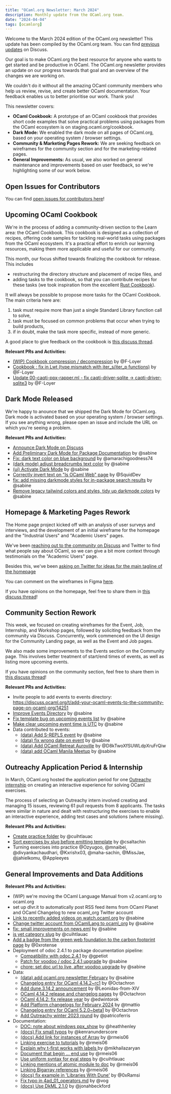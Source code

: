 ```yaml
---
title: "OCaml.org Newsletter: March 2024"
description: Monthly update from the OCaml.org team.
date: "2024-04-04"
tags: [ocamlorg]
---
```


Welcome to the March 2024 edition of the OCaml.org newsletter! This update has been compiled by the OCaml.org team. You can find [previous updates](https://discuss.ocaml.org/tag/ocamlorg-newsletter) on Discuss.

Our goal is to make OCaml.org the best resource for anyone who wants to get started and be productive in OCaml. The OCaml.org newsletter provides an update on our progress towards that goal and an overview of the changes we are working on.

We couldn't do it without all the amazing OCaml community members who help us review, revise, and create better OCaml documentation. Your feedback enables us to better prioritise our work. Thank you!

This newsletter covers:
- **OCaml Cookbook:** A prototype of an OCaml cookbook that provides short code examples that solve practical problems using packages from the OCaml ecosystem is on staging.ocaml.org/cookbook.
- **Dark Mode:** We enabled the dark mode on all pages of OCaml.org, based on your operating system / browser settings.
- **Community & Marketing Pages Rework:** We are seeking feedback on wireframes for the community section and for the marketing-related pages.
- **General Improvements:** As usual, we also worked on general maintenance and improvements based on user feedback, so we're highlighting some of our work below.

## Open Issues for Contributors

You can find [open issues for contributors here](https://github.com/ocaml/ocaml.org/issues?q=is%3Aissue+is%3Aopen+label%3A%22help+wanted%22+no%3Aassignee)!

## Upcoming OCaml Cookbook

We're in the process of adding a community-driven section to the Learn area: the OCaml Cookbook. This cookbook is designed as a collection of recipes, offering code samples for tackling real-world tasks using packages from the OCaml ecosystem. It's a practical effort to enrich our learning resources, making them more applicable and useful for our community.

This month, our focus shifted towards finalizing the cookbook for release. This includes
- restructuring the directory structure and placement of recipe files, and
- adding tasks to the cookbook, so that you can contribute recipes for these tasks (we took inspiration from the excellent [Rust Cookbook](https://rust-lang-nursery.github.io/rust-cookbook/)).

It will always be possible to propose more tasks for the OCaml Cookbook. The main criteria here are:
1. task must require more than just a single Standard Library function call to solve,
2. task must be focused on common problems that occur when trying to build products,
3. if in doubt, make the task more specific, instead of more generic.

A good place to give feedback on the cookbook is [this discuss thread](https://discuss.ocaml.org/t/feedback-help-wanted-upcoming-ocaml-org-cookbook-feature/14127/10).

**Relevant PRs and Activities:**
- [(WIP) Cookbook compression / decompression](https://github.com/ocaml/ocaml.org/pull/2133) by @F-Loyer
- [Cookbook : fix in Lwt (type mismatch with iter_s/iter_p functions)](https://github.com/ocaml/ocaml.org/pull/2127) by @F-Loyer
- [Update 00-caqti-ppx-rapper.ml - fix caqti-driver-sqlite -> caqti-driver-sqlite3](https://github.com/ocaml/ocaml.org/pull/2126) by @F-Loyer


## Dark Mode Released

We're happy to anounce that we shipped the Dark Mode for OCaml.org. Dark mode is activated based on your operating system / browser settings. If you see anything wrong, please open an issue and include the URL on which you're seeing a problem.

**Relevant PRs and Activities:**
- [Announce Dark Mode on Discuss](https://discuss.ocaml.org/t/announcing-the-new-dark-mode-on-ocaml-org/14273)
- [Add Preliminary Dark Mode for Package Documentation](https://github.com/ocaml/ocaml.org/pull/2159) by @sabine
- [Fix: dark text color on blue background](https://github.com/ocaml/ocaml.org/pull/2138) by @amarachigoodness74
- [(dark mode) adjust breadcrumbs text color](https://github.com/ocaml/ocaml.org/pull/2161) by @sabine
- [(ui) Activate Dark Mode](https://github.com/ocaml/ocaml.org/pull/2160) by @sabine
- [Correctly invert text on "Is OCaml Web" page](https://github.com/ocaml/ocaml.org/pull/2191) by @SquidDev
- [fix: add missing darkmode styles for in-package search results](https://github.com/ocaml/ocaml.org/pull/2299) by @sabine
- [Remove legacy tailwind colors and styles, tidy up darkmode colors](https://github.com/ocaml/ocaml.org/pull/2301) by @sabine

## Homepage & Marketing Pages Rework

The Home page project kicked off with an analysis of user surveys and interviews, and the development of an initial wireframe for the homepage and the "Industrial Users" and "Academic Users" pages.

We've been [reaching out to the community on Discuss](https://discuss.ocaml.org/t/academic-ocaml-users-testimonials/14338) and Twitter to find what people say about OCaml, so we can give a bit more context through testimonials on the "Academic Users" page.

Besides this, we've been [asking on Twitter for ideas for the main tagline of the homepage](https://x.com/sabine_s_/status/1772264108479467629?s=20)

You can comment on the wireframes in Figma [here](https://www.figma.com/file/eLNSdvayxqvvfBsRsdbJXN/OCaml-Home-Page?type=design&node-id=5%3A2500&mode=design&t=hHclskuVpoOzKP2u-1).

If you have opinions on the homepage, feel free to share them in [this discuss thread](https://discuss.ocaml.org/t/your-feedback-needed-on-ocaml-home-page-wireframe/14366)!

## Community Section Rework


This week, we focused on creating wireframes for the Event, Job, Internship, and Workshop pages, followed by soliciting feedback from the community via Discuss. Concurrently, work commenced on the UI design for the Community Landing page, as well as the Event and Job pages.

We also made some improvements to the Events section on the Community page. This involves better treatment of start/end times of events, as well as listing more upcoming events.

If you have opinions on the community section, feel free to share them in [this discuss thread](https://discuss.ocaml.org/t/looking-for-ideas-for-the-community-page-at-ocaml-org/14032/9)!

**Relevant PRs and Activities:**
- Invite people to add events to events directory: https://discuss.ocaml.org/t/add-your-ocaml-events-to-the-community-page-on-ocaml-org/14251
- [Improve Events Directory](https://github.com/ocaml/ocaml.org/pull/2132) by @sabine
- [Fix template bug on upcoming events list](https://github.com/ocaml/ocaml.org/pull/2136) by @sabine 
- [Make clear upcoming event time is UTC](https://github.com/ocaml/ocaml.org/pull/2307) by @sabine
- Data contributed to events:
    - [(data) Add S-REPLS event](https://github.com/ocaml/ocaml.org/pull/2135) by @sabine
    - [(data) fix wrong date on event](https://github.com/ocaml/ocaml.org/pull/2143) by @sabine
    - [(data) Add OCaml Retreat Auroville](https://github.com/ocaml/ocaml.org/pull/2134) by @D8kTwoXfSUWLdpXruFrQiw 
    - [(data) add OCaml Manila Meetup](https://github.com/ocaml/ocaml.org/pull/2305) by @sabine

## Outreachy Application Period & Internship

In March, OCaml.org hosted the application period for one [Outreachy internship](https://www.outreachy.org/) on creating an interactive experience for solving OCaml exercises.

The process of selecting an Outreachy intern involved creating and managing 15 issues, reviewing 61 pull requests from 8 applicants. The tasks were similar in nature and dealt with restructuring the exercises to enable an interactive experience, adding test cases and solutions (where missing).

**Relevant PRs and Activities:**
- [Create practice folder](https://github.com/ocaml/ocaml.org/pull/2166) by @cuihtlauac
- [Sort exercises by slug before emitting template](https://github.com/ocaml/ocaml.org/pull/2227) by @csaltachin
- Turning exercises into practice @Ozyugoo, @mnaibei, @divyankachaudhari, @Kxrishx03, @maha-sachin, @MissJae, @jahielkomu, @Appleeyes

## General Improvements and Data Additions

**Relevant PRs and Activities:**
- (WIP) we're moving the OCaml Language Manual from v2.ocaml.org to ocaml.org
- set up dlvr.it to automatically post RSS feed items from OCaml Planet and OCaml Changelog to new ocaml_org Twitter account
- [Link to recently added videos on watch.ocaml.org](https://github.com/ocaml/ocaml.org/pull/2128) by @sabine
- [Change twitter account from OCamlLang to ocaml_org](https://github.com/ocaml/ocaml.org/pull/2111) by @sabine
- [fix: small improvements on news.eml](https://github.com/ocaml/ocaml.org/pull/2295) by @sabine
- [is yet category slug](https://github.com/ocaml/ocaml.org/pull/2303) by @cuihtlauac
- [Add a badge from the green web foundation to the carbon footprint page](https://github.com/ocaml/ocaml.org/pull/2241) by @0xrotense
- Deployment of odoc 2.4.1 to package documentation pipeline:
    - [Compatibility with odoc.2.4.1](https://github.com/ocaml-doc/voodoo/pull/128) by @gpetiot
    - [Patch for voodoo / odoc 2.4.1 upgrade](https://github.com/ocaml/ocaml.org/pull/2300) by @sabine
    - [chore: set doc url to live, after voodoo upgrade](https://github.com/ocaml/ocaml.org/pull/2304) by @sabine
- Data:
    - [(data) add ocaml.org newsletter February](https://github.com/ocaml/ocaml.org/pull/2154) by @sabine
    - [Changelog entry for OCaml 4.14.2~rc1](https://github.com/ocaml/ocaml.org/pull/2145) by @Octachron
    - [Add dune.3.14.2 announcement](https://github.com/ocaml/ocaml.org/pull/2190) by @Leonidas-from-XIV
    - [OCaml 4.14.2 release and changelog pages](https://github.com/ocaml/ocaml.org/pull/2225) by @Octachron
    - [OCaml 4.14.2: fix release year](https://github.com/ocaml/ocaml.org/pull/2286) by @edwintorok
    - [Add Platform changelogs for February 2024](https://github.com/ocaml/ocaml.org/pull/2288) by @tmattio
    - [Changelog entry for OCaml 5.2.0~beta1](https://github.com/ocaml/ocaml.org/pull/2291) by @Octachron
    - [Add Outreachy winter 2023 round](https://github.com/ocaml/ocaml.org/pull/2244) by @patricoferris
- Documentation:
  - [DOC: note about windows ppx_show](https://github.com/ocaml/ocaml.org/pull/2094) by @heathhenley
  - [(docs) Fix small typos](https://github.com/ocaml/ocaml.org/pull/2152) by @kenranunderscore
  - [(docs) Add link for instances of Array](https://github.com/ocaml/ocaml.org/pull/2146) by @rmeis06
  - [Linking exercise to tutorials](https://github.com/ocaml/ocaml.org/pull/2148) by @rmeis06
  - [Explain why t-first works with labels ](https://github.com/ocaml/ocaml.org/pull/2157) by @mikhailazaryan
  - [Document that begin ... end use](https://github.com/ocaml/ocaml.org/pull/2147) by @rmeis06
  - [Use uniform syntax for eval steps](https://github.com/ocaml/ocaml.org/pull/2183) by @cuihtlauac 
  - [Linking mentions of atomic module to doc](https://github.com/ocaml/ocaml.org/pull/2153) by @rmeis06
  - [Linking Bigarray references](https://github.com/ocaml/ocaml.org/pull/2163) by @rmeis06
  - [(docs) fix example in 'Libraries With Dune'](https://github.com/ocaml/ocaml.org/pull/2247) by @0xRamsi
  - [Fix typo in 4ad_01_operators.md](https://github.com/ocaml/ocaml.org/pull/2219) by @vog
  - [(docs) Use DkML 2.1.0](https://github.com/ocaml/ocaml.org/pull/2249) by @jonahbeckford